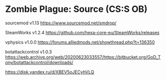 # Zombie Plague: Source (CS:S OB)

sourcemod v1.13
https://www.sourcemod.net/smdrop/

SteamWorks v1.2.4
https://github.com/hexa-core-eu/SteamWorks/releases

vphysics v1.0.0
https://forums.alliedmods.net/showthread.php?t=136350

botattackcontrol v1.0.3
https://web.archive.org/web/20200623033557/https://bitbucket.org/GoD_Tony/botattackcontrol/downloads/

https://disk.yandex.ru/d/XBEV5oJECyhVLQ
